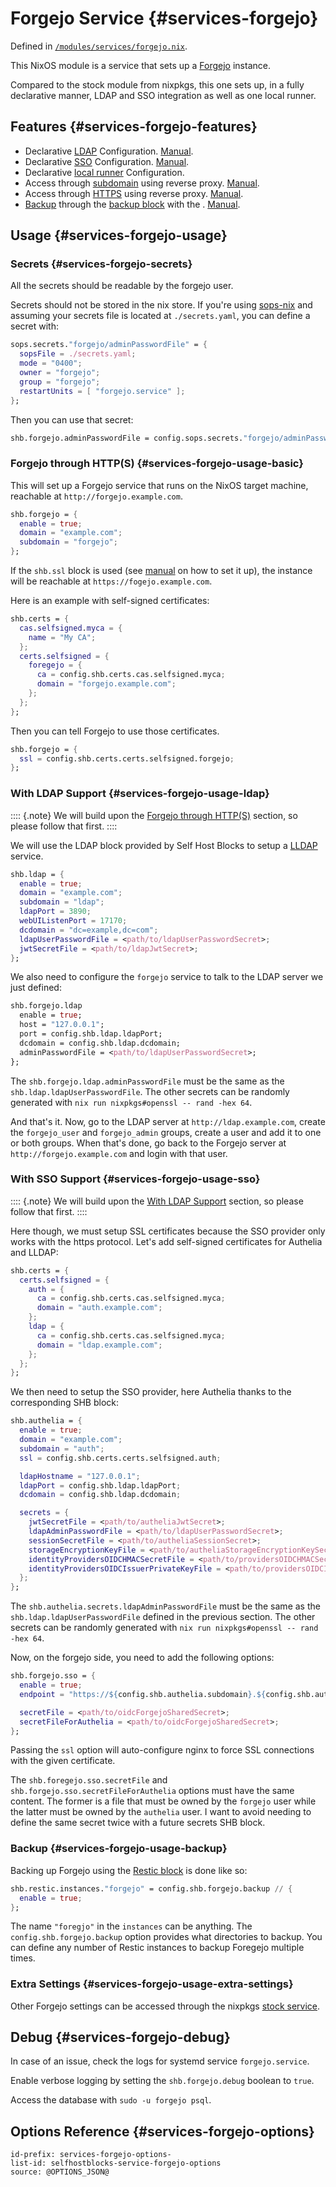 # Forgejo Service {#services-forgejo}

Defined in [`/modules/services/forgejo.nix`](@REPO@/modules/services/forgejo.nix).

This NixOS module is a service that sets up a [Forgejo](https://forgejo.org/) instance.

Compared to the stock module from nixpkgs,
this one sets up, in a fully declarative manner,
LDAP and SSO integration as well as one local runner.

## Features {#services-forgejo-features}

- Declarative [LDAP](#services-forgejo-options-shb.forgejo.ldap) Configuration. [Manual](#services-forgejo-usage-ldap).
- Declarative [SSO](#services-forgejo-options-shb.forgejo.sso) Configuration. [Manual](#services-forgejo-usage-sso).
- Declarative [local runner](#services-forgejo-options-shb.forgejo.localActionRunner) Configuration.
- Access through [subdomain](#services-forgejo-options-shb.forgejo.subdomain) using reverse proxy. [Manual](#services-forgejo-usage-basic).
- Access through [HTTPS](#services-forgejo-options-shb.forgejo.ssl) using reverse proxy. [Manual](#services-forgejo-usage-basic).
- [Backup](#services-forgejo-options-shb.forgejo.sso) through the [backup block](./blocks-backup.html) with the . [Manual](#services-forgejo-usage-backup).

## Usage {#services-forgejo-usage}

### Secrets {#services-forgejo-secrets}

All the secrets should be readable by the forgejo user.

Secrets should not be stored in the nix store.
If you're using [sops-nix](https://github.com/Mic92/sops-nix)
and assuming your secrets file is located at `./secrets.yaml`,
you can define a secret with:

```nix
sops.secrets."forgejo/adminPasswordFile" = {
  sopsFile = ./secrets.yaml;
  mode = "0400";
  owner = "forgejo";
  group = "forgejo";
  restartUnits = [ "forgejo.service" ];
};
```

Then you can use that secret:

```nix
shb.forgejo.adminPasswordFile = config.sops.secrets."forgejo/adminPasswordFile".path;
```

### Forgejo through HTTP(S) {#services-forgejo-usage-basic}

This will set up a Forgejo service that runs on the NixOS target machine,
reachable at `http://forgejo.example.com`.

```nix
shb.forgejo = {
  enable = true;
  domain = "example.com";
  subdomain = "forgejo";
};
```

If the `shb.ssl` block is used (see [manual](blocks-ssl.html#usage) on how to set it up),
the instance will be reachable at `https://fogejo.example.com`.

Here is an example with self-signed certificates:

```nix
shb.certs = {
  cas.selfsigned.myca = {
    name = "My CA";
  };
  certs.selfsigned = {
    foregejo = {
      ca = config.shb.certs.cas.selfsigned.myca;
      domain = "forgejo.example.com";
    };
  };
};
```

Then you can tell Forgejo to use those certificates.

```nix
shb.forgejo = {
  ssl = config.shb.certs.certs.selfsigned.forgejo;
};
```

### With LDAP Support {#services-forgejo-usage-ldap}

:::: {.note}
We will build upon the [Forgejo through HTTP(S)](#services-forgejo-usage-basic) section,
so please follow that first.
::::

We will use the LDAP block provided by Self Host Blocks
to setup a [LLDAP](https://github.com/lldap/lldap) service.

```nix
shb.ldap = {
  enable = true;
  domain = "example.com";
  subdomain = "ldap";
  ldapPort = 3890;
  webUIListenPort = 17170;
  dcdomain = "dc=example,dc=com";
  ldapUserPasswordFile = <path/to/ldapUserPasswordSecret>;
  jwtSecretFile = <path/to/ldapJwtSecret>;
};
```

We also need to configure the `forgejo` service
to talk to the LDAP server we just defined:

```nix
shb.forgejo.ldap
  enable = true;
  host = "127.0.0.1";
  port = config.shb.ldap.ldapPort;
  dcdomain = config.shb.ldap.dcdomain;
  adminPasswordFile = <path/to/ldapUserPasswordSecret>;
};
```

The `shb.forgejo.ldap.adminPasswordFile` must be the same
as the `shb.ldap.ldapUserPasswordFile`.
The other secrets can be randomly generated with
`nix run nixpkgs#openssl -- rand -hex 64`.

And that's it.
Now, go to the LDAP server at `http://ldap.example.com`,
create the `forgejo_user` and `forgejo_admin` groups,
create a user and add it to one or both groups.
When that's done, go back to the Forgejo server at
`http://forgejo.example.com` and login with that user.

### With SSO Support {#services-forgejo-usage-sso}

:::: {.note}
We will build upon the [With LDAP Support](#services-forgejo-usage-ldap) section,
so please follow that first.
::::

Here though, we must setup SSL certificates
because the SSO provider only works with the https protocol.
Let's add self-signed certificates for Authelia and LLDAP:

```nix
shb.certs = {
  certs.selfsigned = {
    auth = {
      ca = config.shb.certs.cas.selfsigned.myca;
      domain = "auth.example.com";
    };
    ldap = {
      ca = config.shb.certs.cas.selfsigned.myca;
      domain = "ldap.example.com";
    };
  };
};
```

We then need to setup the SSO provider,
here Authelia thanks to the corresponding SHB block:

```nix
shb.authelia = {
  enable = true;
  domain = "example.com";
  subdomain = "auth";
  ssl = config.shb.certs.certs.selfsigned.auth;

  ldapHostname = "127.0.0.1";
  ldapPort = config.shb.ldap.ldapPort;
  dcdomain = config.shb.ldap.dcdomain;

  secrets = {
    jwtSecretFile = <path/to/autheliaJwtSecret>;
    ldapAdminPasswordFile = <path/to/ldapUserPasswordSecret>;
    sessionSecretFile = <path/to/autheliaSessionSecret>;
    storageEncryptionKeyFile = <path/to/autheliaStorageEncryptionKeySecret>;
    identityProvidersOIDCHMACSecretFile = <path/to/providersOIDCHMACSecret>;
    identityProvidersOIDCIssuerPrivateKeyFile = <path/to/providersOIDCIssuerSecret>;
  };
};
```

The `shb.authelia.secrets.ldapAdminPasswordFile` must be the same
as the `shb.ldap.ldapUserPasswordFile` defined in the previous section.
The other secrets can be randomly generated
with `nix run nixpkgs#openssl -- rand -hex 64`.

Now, on the forgejo side, you need to add the following options:

```nix
shb.forgejo.sso = {
  enable = true;
  endpoint = "https://${config.shb.authelia.subdomain}.${config.shb.authelia.domain}";

  secretFile = <path/to/oidcForgejoSharedSecret>;
  secretFileForAuthelia = <path/to/oidcForgejoSharedSecret>;
};
```

Passing the `ssl` option will auto-configure nginx to force SSL connections with the given
certificate.

The `shb.foregejo.sso.secretFile` and `shb.forgejo.sso.secretFileForAuthelia` options
must have the same content. The former is a file that must be owned by the `forgejo` user while
the latter must be owned by the `authelia` user. I want to avoid needing to define the same secret
twice with a future secrets SHB block.

### Backup {#services-forgejo-usage-backup}

Backing up Forgejo using the [Restic block](blocks-restic.html) is done like so:

```nix
shb.restic.instances."forgejo" = config.shb.forgejo.backup // {
  enable = true;
};
```

The name `"foregjo"` in the `instances` can be anything.
The `config.shb.forgejo.backup` option provides what directories to backup.
You can define any number of Restic instances to backup Foregejo multiple times.

### Extra Settings {#services-forgejo-usage-extra-settings}

Other Forgejo settings can be accessed through the nixpkgs [stock service][].

[stock service]: https://search.nixos.org/options?channel=24.05&from=0&size=50&sort=alpha_asc&type=packages&query=services.forgejo

## Debug {#services-forgejo-debug}

In case of an issue, check the logs for systemd service `forgejo.service`.

Enable verbose logging by setting the `shb.forgejo.debug` boolean to `true`.

Access the database with `sudo -u forgejo psql`.

## Options Reference {#services-forgejo-options}

```{=include=} options
id-prefix: services-forgejo-options-
list-id: selfhostblocks-service-forgejo-options
source: @OPTIONS_JSON@
```
